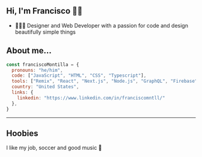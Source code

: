 ## Hi, I'm Francisco 👋🏽

- 👨🏻‍💻 Designer and Web Developer with a passion for code and design beautifully simple things

## About me...
```js
const franciscoMontilla = {
  pronouns: "he/him",
  code: ["JavaScript", "HTML", "CSS", "Typescript"],
  tools: ["Remix", "React", "Next.js", "Node.js", "GraphQL", "Firebase", "Vercel", "MongoDB"],
  country: "United States",
  links: {
    linkedin: "https://www.linkedin.com/in/franciscomntll/"
  },
}
```
---
## Hoobies
I like my job, soccer and good music 💛

